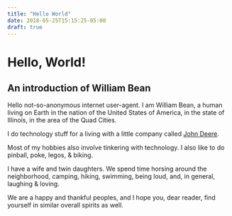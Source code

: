 ```yaml
---
title: "Hello World"
date: 2018-05-25T15:15:25-05:00
draft: true
---
```


# Hello, World! #

## An introduction of William Bean ##

Hello not-so-anonymous internet user-agent.  I am William Bean, a human living on Earth in the nation of the United States of America, in the state of Illinois, in the area of the Quad Cities.

I do technology stuff for a living with a little company called [John Deere]("http://www.deere.com").

Most of my hobbies also involve tinkering with technology.  I also like to do pinball, poke, legos, & biking. 

I have a wife and twin daughters.  We spend time horsing around the neighborhood, camping, hiking, swimming, being loud, and, in general, laughing & loving. 

We are a happy and thankful peoples, and I hope you, dear reader, find yourself in similar overall spirits as well.
